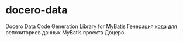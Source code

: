 # docero-data

Docero Data Code Generation Library for MyBatis
<h>Генерация кода для репозиториев данных MyBatis проекта Доцеро</h>

